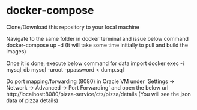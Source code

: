 # docker-compose
Clone/Download this repository to your local machine

Navigate to the same folder in docker terminal and issue below command
docker-compose up -d
(It will take some time initially to pull and build the images)

Once it is done, execute below command for data import
docker exec -i mysql_db mysql -uroot -ppassword < dump.sql

Do port mapping/forwarding (8080) in Oracle VM under 'Settings -> Network -> Advanced -> Port Forwarding' and open the below url
http://localhost:8080/pizza-service/cts/pizza/details
(You will see the json data of pizza details)
